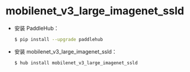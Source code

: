 # mobilenet_v3_large_imagenet_ssld
* 安装 PaddleHub：

    ```bash
    $ pip install --upgrade paddlehub
    ```

* 安装 mobilenet_v3_large_imagenet_ssld：

    ```bash
    $ hub install mobilenet_v3_large_imagenet_ssld
    ```
